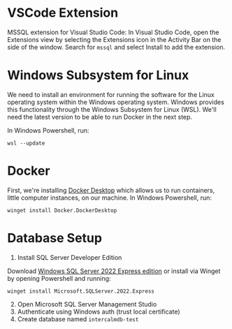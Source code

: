 # VSCode Extension
MSSQL extension for Visual Studio Code: In Visual Studio Code, open the Extensions view by selecting the Extensions icon in the Activity Bar on the side of the window. Search for `mssql` and select Install to add the extension.

# Windows Subsystem for Linux
We need to install an environment for running the software for the Linux operating system within the Windows operating system. Windows provides this functionality through the Windows Subsystem for Linux (WSL). We'll need the latest version to be able to run Docker in the next step.

In Windows Powershell, run:

```
wsl --update
```

# Docker
First, we're installing [Docker Desktop]() which allows us to run containers, little computer instances, on our machine. In Windows Powershell, run:

```
winget install Docker.DockerDesktop
```

# Database Setup
1. Install SQL Server Developer Edition

Download [Windows SQL Server 2022 Express edition](https://www.microsoft.com/en-us/download/details.aspx?id=104781) or install via Winget by opening Powershell and running:

```
winget install Microsoft.SQLServer.2022.Express  
```

2. Open Microsoft SQL Server Management Studio
3. Authenticate using Windows auth (trust local certificate)
4. Create database named `intercalmdb-test`
